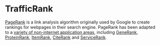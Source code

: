 # TrafficRank

[PageRank](https://en.wikipedia.org/wiki/PageRank) is a link analysis algorithm originally used by Google to create rankings for webpages in their search engine. PageRank has been adapted to a [variety of non-internet application areas](https://blogs.cornell.edu/info2040/2014/11/03/more-than-just-a-web-search-algorithm-googles-pagerank-in-non-internet-contexts/), including [GeneRank](https://blogs.cornell.edu/info2040/2022/11/02/generank-a-breakthrough-adaptation-of-the-google-pagerank-algorithm/), [ProteinRank](https://www.researchgate.net/figure/The-general-procedure-of-ProteinRank-A-weighted-network-was-generated-by-a-random-walk_fig4_277781955), [ItemRank](https://dl.acm.org/doi/10.5555/1625275.1625720), [CiteRank](https://link.springer.com/chapter/10.1007/978-3-031-15743-1_37) and [ServiceRank](https://www.computer.org/csdl/journal/tq/2022/05/09440731/1tTpjOw0v6g).
